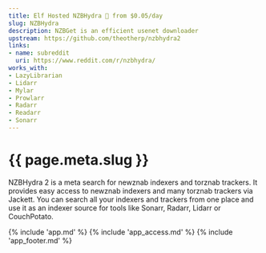 ```yaml
---
title: Elf Hosted NZBHydra 🧝 from $0.05/day
slug: NZBHydra
description: NZBGet is an efficient usenet downloader
upstream: https://github.com/theotherp/nzbhydra2
links:
- name: subreddit
  uri: https://www.reddit.com/r/nzbhydra/
works_with:
- LazyLibrarian
- Lidarr
- Mylar
- Prowlarr
- Radarr
- Readarr
- Sonarr
---
```


# {{ page.meta.slug }}

NZBHydra 2 is a meta search for newznab indexers and torznab trackers. It provides easy access to newznab indexers and many torznab trackers via Jackett. You can search all your indexers and trackers from one place and use it as an indexer source for tools like Sonarr, Radarr, Lidarr or CouchPotato.

{% include 'app.md' %}
{% include 'app_access.md' %}
{% include 'app_footer.md' %}